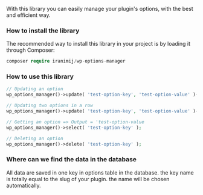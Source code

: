 With this library you can easily manage your plugin's options, with the best and efficient way.

### How to install the library
The recommended way to install this library in your project is by loading it through Composer:
```php
composer require iranimij/wp-options-manager
```

### How to use this library

```php
// Updating an option
wp_options_manager()->update( 'test-option-key', 'test-option-value' )->save();

// Updating two options in a row
wp_options_manager()->update( 'test-option-key', 'test-option-value' )->update( 'test-option-key2', 'test-option-value2' )->save();

// Getting an option => Output = 'test-option-value
wp_options_manager()->select( 'test-option-key' );

// Deleting an option
wp_options_manager()->delete( 'test-option-key' );
```

### Where can we find the data in the database
All data are saved in one key in options table in the database. the key name is totally equal to the slug of your plugin.
the name will be chosen automatically.